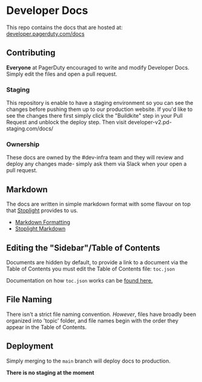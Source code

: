 # Developer Docs

This repo contains the docs that are hosted at: [developer.pagerduty.com/docs](https://developer.pagerduty.com/docs)

## Contributing

**Everyone** at PagerDuty encouraged to write and modify Developer Docs. Simply edit the files and open a pull request.

### Staging

This repository is enable to have a staging environment so you can see the changes before pushing them up to our production website. If you'd like to see the changes there first simply click the "Buildkite" step in your Pull Request and unblock the deploy step. Then visit developer-v2.pd-staging.com/docs/

### Ownership
These docs are owned by the #dev-infra team and they will review and deploy any changes made- simply ask them via Slack when your open a pull request.

## Markdown 
The docs are written in simple markdown format with some flavour on top that [Stoplight](stoplight.io) provides to us. 

  - [Markdown Formatting](https://www.markdownguide.org/basic-syntax/)
  - [Stoplight Markdown]( https://meta.stoplight.io/docs/studio/docs/Documentation/03a-stoplight-flavored-markdown.md)

## Editing the "Sidebar"/Table of Contents
Documents are hidden by default, to provide a link to a document via the Table of Contents you must edit the Table of Contents file: `toc.json`

Documentation on how `toc.json` works can be [found here.](https://meta.stoplight.io/docs/platform/4.-documentation/d.table-of-contents.md)

## File Naming
There isn't a strict file naming convention. *However*, files have broadly been organized into 'topic' folder, and file names begin with the order they appear in the Table of Contents.

## Deployment
Simply merging to the `main` branch will deploy docs to production.

**There is no staging at the moment**
